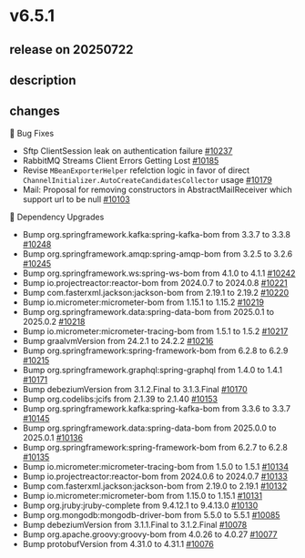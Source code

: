 # v6.5.1

## release on 20250722
## description
## changes
🐞 Bug Fixes

* Sftp ClientSession leak on authentication failure <a href="https://github.com/spring-projects/spring-integration/issues/10237" data-hovercard-type="issue" data-hovercard-url="/spring-projects/spring-integration/issues/10237/hovercard">#10237</a>
* RabbitMQ Streams Client Errors Getting Lost <a href="https://github.com/spring-projects/spring-integration/issues/10185" data-hovercard-type="issue" data-hovercard-url="/spring-projects/spring-integration/issues/10185/hovercard">#10185</a>
* Revise <code>MBeanExporterHelper</code> refelction logic in favor of direct <code>ChannelInitializer.AutoCreateCandidatesCollector</code> usage <a href="https://github.com/spring-projects/spring-integration/issues/10179" data-hovercard-type="issue" data-hovercard-url="/spring-projects/spring-integration/issues/10179/hovercard">#10179</a>
* Mail: Proposal for removing constructors in AbstractMailReceiver which support url to be null <a href="https://github.com/spring-projects/spring-integration/issues/10103" data-hovercard-type="issue" data-hovercard-url="/spring-projects/spring-integration/issues/10103/hovercard">#10103</a>

🔨 Dependency Upgrades

* Bump org.springframework.kafka:spring-kafka-bom from 3.3.7 to 3.3.8 <a href="https://github.com/spring-projects/spring-integration/pull/10248" data-hovercard-type="pull_request" data-hovercard-url="/spring-projects/spring-integration/pull/10248/hovercard">#10248</a>
* Bump org.springframework.amqp:spring-amqp-bom from 3.2.5 to 3.2.6 <a href="https://github.com/spring-projects/spring-integration/pull/10245" data-hovercard-type="pull_request" data-hovercard-url="/spring-projects/spring-integration/pull/10245/hovercard">#10245</a>
* Bump org.springframework.ws:spring-ws-bom from 4.1.0 to 4.1.1 <a href="https://github.com/spring-projects/spring-integration/pull/10242" data-hovercard-type="pull_request" data-hovercard-url="/spring-projects/spring-integration/pull/10242/hovercard">#10242</a>
* Bump io.projectreactor:reactor-bom from 2024.0.7 to 2024.0.8 <a href="https://github.com/spring-projects/spring-integration/pull/10221" data-hovercard-type="pull_request" data-hovercard-url="/spring-projects/spring-integration/pull/10221/hovercard">#10221</a>
* Bump com.fasterxml.jackson:jackson-bom from 2.19.1 to 2.19.2 <a href="https://github.com/spring-projects/spring-integration/pull/10220" data-hovercard-type="pull_request" data-hovercard-url="/spring-projects/spring-integration/pull/10220/hovercard">#10220</a>
* Bump io.micrometer:micrometer-bom from 1.15.1 to 1.15.2 <a href="https://github.com/spring-projects/spring-integration/pull/10219" data-hovercard-type="pull_request" data-hovercard-url="/spring-projects/spring-integration/pull/10219/hovercard">#10219</a>
* Bump org.springframework.data:spring-data-bom from 2025.0.1 to 2025.0.2 <a href="https://github.com/spring-projects/spring-integration/pull/10218" data-hovercard-type="pull_request" data-hovercard-url="/spring-projects/spring-integration/pull/10218/hovercard">#10218</a>
* Bump io.micrometer:micrometer-tracing-bom from 1.5.1 to 1.5.2 <a href="https://github.com/spring-projects/spring-integration/pull/10217" data-hovercard-type="pull_request" data-hovercard-url="/spring-projects/spring-integration/pull/10217/hovercard">#10217</a>
* Bump graalvmVersion from 24.2.1 to 24.2.2 <a href="https://github.com/spring-projects/spring-integration/pull/10216" data-hovercard-type="pull_request" data-hovercard-url="/spring-projects/spring-integration/pull/10216/hovercard">#10216</a>
* Bump org.springframework:spring-framework-bom from 6.2.8 to 6.2.9 <a href="https://github.com/spring-projects/spring-integration/pull/10215" data-hovercard-type="pull_request" data-hovercard-url="/spring-projects/spring-integration/pull/10215/hovercard">#10215</a>
* Bump org.springframework.graphql:spring-graphql from 1.4.0 to 1.4.1 <a href="https://github.com/spring-projects/spring-integration/pull/10171" data-hovercard-type="pull_request" data-hovercard-url="/spring-projects/spring-integration/pull/10171/hovercard">#10171</a>
* Bump debeziumVersion from 3.1.2.Final to 3.1.3.Final <a href="https://github.com/spring-projects/spring-integration/pull/10170" data-hovercard-type="pull_request" data-hovercard-url="/spring-projects/spring-integration/pull/10170/hovercard">#10170</a>
* Bump org.codelibs:jcifs from 2.1.39 to 2.1.40 <a href="https://github.com/spring-projects/spring-integration/pull/10153" data-hovercard-type="pull_request" data-hovercard-url="/spring-projects/spring-integration/pull/10153/hovercard">#10153</a>
* Bump org.springframework.kafka:spring-kafka-bom from 3.3.6 to 3.3.7 <a href="https://github.com/spring-projects/spring-integration/pull/10145" data-hovercard-type="pull_request" data-hovercard-url="/spring-projects/spring-integration/pull/10145/hovercard">#10145</a>
* Bump org.springframework.data:spring-data-bom from 2025.0.0 to 2025.0.1 <a href="https://github.com/spring-projects/spring-integration/pull/10136" data-hovercard-type="pull_request" data-hovercard-url="/spring-projects/spring-integration/pull/10136/hovercard">#10136</a>
* Bump org.springframework:spring-framework-bom from 6.2.7 to 6.2.8 <a href="https://github.com/spring-projects/spring-integration/pull/10135" data-hovercard-type="pull_request" data-hovercard-url="/spring-projects/spring-integration/pull/10135/hovercard">#10135</a>
* Bump io.micrometer:micrometer-tracing-bom from 1.5.0 to 1.5.1 <a href="https://github.com/spring-projects/spring-integration/pull/10134" data-hovercard-type="pull_request" data-hovercard-url="/spring-projects/spring-integration/pull/10134/hovercard">#10134</a>
* Bump io.projectreactor:reactor-bom from 2024.0.6 to 2024.0.7 <a href="https://github.com/spring-projects/spring-integration/pull/10133" data-hovercard-type="pull_request" data-hovercard-url="/spring-projects/spring-integration/pull/10133/hovercard">#10133</a>
* Bump com.fasterxml.jackson:jackson-bom from 2.19.0 to 2.19.1 <a href="https://github.com/spring-projects/spring-integration/pull/10132" data-hovercard-type="pull_request" data-hovercard-url="/spring-projects/spring-integration/pull/10132/hovercard">#10132</a>
* Bump io.micrometer:micrometer-bom from 1.15.0 to 1.15.1 <a href="https://github.com/spring-projects/spring-integration/pull/10131" data-hovercard-type="pull_request" data-hovercard-url="/spring-projects/spring-integration/pull/10131/hovercard">#10131</a>
* Bump org.jruby:jruby-complete from 9.4.12.1 to 9.4.13.0 <a href="https://github.com/spring-projects/spring-integration/pull/10130" data-hovercard-type="pull_request" data-hovercard-url="/spring-projects/spring-integration/pull/10130/hovercard">#10130</a>
* Bump org.mongodb:mongodb-driver-bom from 5.5.0 to 5.5.1 <a href="https://github.com/spring-projects/spring-integration/pull/10085" data-hovercard-type="pull_request" data-hovercard-url="/spring-projects/spring-integration/pull/10085/hovercard">#10085</a>
* Bump debeziumVersion from 3.1.1.Final to 3.1.2.Final <a href="https://github.com/spring-projects/spring-integration/pull/10078" data-hovercard-type="pull_request" data-hovercard-url="/spring-projects/spring-integration/pull/10078/hovercard">#10078</a>
* Bump org.apache.groovy:groovy-bom from 4.0.26 to 4.0.27 <a href="https://github.com/spring-projects/spring-integration/pull/10077" data-hovercard-type="pull_request" data-hovercard-url="/spring-projects/spring-integration/pull/10077/hovercard">#10077</a>
* Bump protobufVersion from 4.31.0 to 4.31.1 <a href="https://github.com/spring-projects/spring-integration/pull/10076" data-hovercard-type="pull_request" data-hovercard-url="/spring-projects/spring-integration/pull/10076/hovercard">#10076</a>

